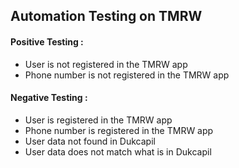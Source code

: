 ## Automation Testing on TMRW

#### Positive Testing :
- User is not registered in the TMRW app
- Phone number is not registered in the TMRW app

#### Negative Testing :
- User is registered in the TMRW app
- Phone number is registered in the TMRW app
- User data not found in Dukcapil
- User data does not match what is in Dukcapil